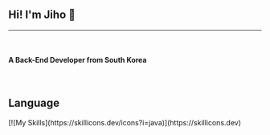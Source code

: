 
<h2>Hi! I'm Jiho 👋</h2>
<hr/>

<br/>

<h4>A Back-End Developer from South Korea</h4>

<br/>

<h2>Language</h2>
[![My Skills](https://skillicons.dev/icons?i=java)](https://skillicons.dev)
